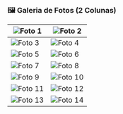 ### 🖼️ Galeria de Fotos (2 Colunas)

| ![Foto 1](https://github.com/alexandervieira/NTTData.NET8.Developer.Testing/blob/master/.doc/images/webapi.jpg/300) | ![Foto 2](https://github.com/alexandervieira/NTTData.NET8.Developer.Testing/blob/master/.doc/images/application.jpg/300) |
|--------------------------------------------|--------------------------------------------|
| ![Foto 3](https://github.com/alexandervieira/NTTData.NET8.Developer.Testing/blob/master/.doc/images/domain.jpg/300) | ![Foto 4](https://github.com/alexandervieira/NTTData.NET8.Developer.Testing/blob/master/.doc/images/infra.jpg/300) |
| ![Foto 5](https://github.com/alexandervieira/NTTData.NET8.Developer.Testing/blob/master/.doc/images/shared-core.jpg/300) | ![Foto 6](https://github.com/alexandervieira/NTTData.NET8.Developer.Testing/blob/master/.doc/images/crosscutting.jpg/300) |
| ![Foto 7](https://github.com/alexandervieira/NTTData.NET8.Developer.Testing/blob/master/.doc/images/get-products-mongo.jpg/300) | ![Foto 8](https://github.com/alexandervieira/NTTData.NET8.Developer.Testing/blob/master/.doc/images/get-products-admin.jpg/300) |
| ![Foto 9](https://github.com/alexandervieira/NTTData.NET8.Developer.Testing/blob/master/.doc/images/get-products-details.jpg/300) | ![Foto 10](https://github.com/alexandervieira/NTTData.NET8.Developer.Testing/blob/master/.doc/images/cart-add-item.jpg/300) |
| ![Foto 11](https://github.com/alexandervieira/NTTData.NET8.Developer.Testing/blob/master/.doc/images/cart-start-order.jpg/300) | ![Foto 12](https://github.com/alexandervieira/NTTData.NET8.Developer.Testing/blob/master/.doc/images/carts.jpg/300) |
| ![Foto 13](https://github.com/alexandervieira/NTTData.NET8.Developer.Testing/blob/master/.doc/images/cart-start-order.jpg/300) | ![Foto 14](https://github.com/alexandervieira/NTTData.NET8.Developer.Testing/blob/master/.doc/images/docker.jpg/300) |
